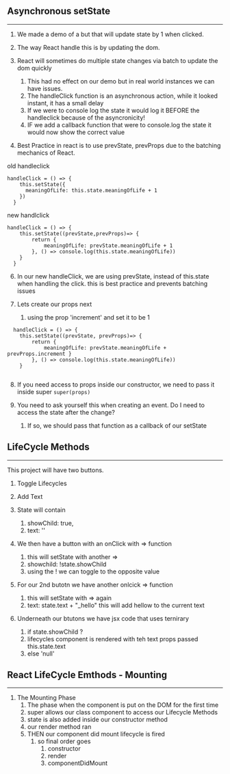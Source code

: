 ## Asynchronous setState
---

1. We made a demo of a but that will update state by 1 when clicked.
2. The way React handle this is by updating the dom.
3. React will sometimes do multiple state changes via batch to update the dom quickly
   1. This had no effect on our demo but in real world instances we can have issues.
   2. The handleClick function is an asynchronous action, while it looked instant, it has a small delay
   3. If we were to console log the state it would log it BEFORE the handleclick because of the asyncronicity!
   4. IF we add a callback function that were to console.log the state it would now show the correct value

5. Best Practice in react is to use prevState, prevProps due to the batching mechanics of React.

old handleclick
```
handleClick = () => {
    this.setState({
      meaningOfLife: this.state.meaningOfLife + 1
    })
  }
```

new handlclick
```
handleClick = () => {
    this.setState((prevState,prevProps)=> {
        return {
            meaningOfLife: prevState.meaningOfLife + 1
        }, () => console.log(this.state.meaningOfLife))
    }
  }
```

6. In our new handleClick, we are using prevState, instead of this.state when handling the click. this is best practice and prevents batching issues



7. Lets create our props next
   1. using the prop 'increment' and set it to be 1


```
  handleClick = () => {
    this.setState((prevState, prevProps)=> {
        return {
            meaningOfLife: prevState.meaningOfLife + prevProps.increment }
        }, () => console.log(this.state.meaningOfLife))
    }
  
```

8. If you need access to props inside our constructor, we need to pass it inside super ``super(props)``

9. You need to ask yourself this when creating an event. Do I need to access the state after the change? 
   1.  If so, we should pass that function as a callback of our setState


## LifeCycle Methods
---

This project will have two buttons.

1. Toggle Lifecycles
2. Add Text

3. State will contain
   1. showChild: true,
   2. text: ''


4. We then have a button with an onClick with => function
   1. this will setState with another =>
   2. showchild: !state.showChild
   3. using the ! we can toggle to the opposite value

5. For our 2nd butotn we have another onlcick => function
    1. this will setState with => again
    2. text: state.text + "_hello" this will add hellow to the current text 

6. Underneath our btutons we have jsx code that uses ternirary
   1. if state.showChild ? 
   2. lifecycles component is rendered with teh text props passed this.state.text
   3. else 'null'


## React LifeCycle Emthods - Mounting
---

1. The Mounting Phase
   1. The phase when the component is put on the DOM for the first time
   2. super allows our class component to access our Lifecycle Methods
   3. state is also added inside our constructor method
   4. our render method ran 
   5. THEN our component did mount lifecycle is fired
      1. so final order goes
         1. constructor
         2. render
         3. componentDidMount


